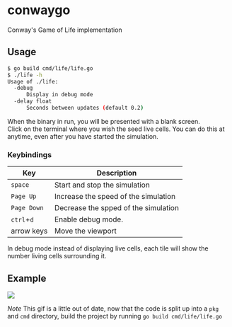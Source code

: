 # conwaygo

Conway's Game of Life implementation

## Usage
```bash
$ go build cmd/life/life.go
$ ./life -h
Usage of ./life:
  -debug
      Display in debug mode
  -delay float
      Seconds between updates (default 0.2)
```

When the binary in run, you will be presented with a blank screen.  
Click on the terminal where you wish the seed live cells. You can do this at anytime, even after you have started the simulation.


### Keybindings
| Key         | Description                          |
| ----------- | ------------------------------------ |
| `space`     | Start and stop the simulation        |
| `Page Up`   | Increase the speed of the simulation |
| `Page Down` | Decrease the spped of the simulation |
| `ctrl`+`d`  | Enable debug mode.                   |
| arrow keys  | Move the viewport                    | 

In debug mode instead of displaying live cells, each tile will show the number living cells surrounding it.

## Example
![](https://raw.githubusercontent.com/buckley-w-david/conwaygo/master/resources/conway.gif)

*Note* This gif is a little out of date, now that the code is split up into a `pkg` and `cmd` directory, build the project by running `go build cmd/life/life.go`
